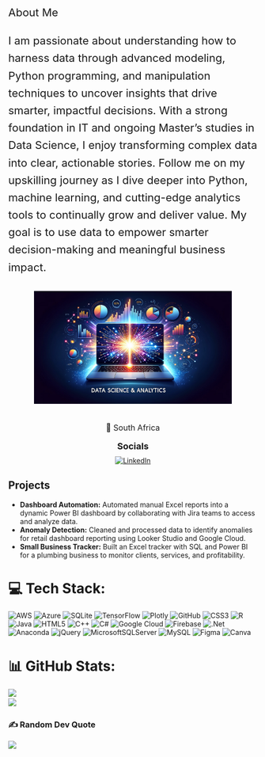 <!-- About Me Section -->
<div style="font-size: 22px; line-height: 1.6; max-width: 700px; margin-bottom: 30px;">

About Me

I am passionate about understanding how to harness data through advanced modeling, Python programming, and manipulation techniques to uncover insights that drive smarter, impactful decisions. With a strong foundation in IT and ongoing Master’s studies in Data Science, I enjoy transforming complex data into clear, actionable stories. Follow me on my upskilling journey as I dive deeper into Python, machine learning, and cutting-edge analytics tools to continually grow and deliver value. My goal is to use data to empower smarter decision-making and meaningful business impact.

</div>

<!-- Image and Socials -->
<div style="max-width: 700px; margin: auto; text-align: center;">

  <img 
    src="images/Data%20Science.png" 
    alt="Data Science" 
    width="400" 
    style="display: inline-block; margin-bottom: 20px;" />

  <div style="font-size: 16px; line-height: 1.4; margin-bottom: 15px;">
    📍 South Africa
  </div>

  <div style="font-size: 18px; font-weight: bold; margin-bottom: 10px;">
    Socials
  </div>

  <a href="https://linkedin.com/in/michaela-de-bruyn" target="_blank" rel="noopener noreferrer" style="display: inline-block;">
    <img 
      src="https://img.shields.io/badge/LinkedIn-%230077B5.svg?style=flat&logo=linkedin&logoColor=white" 
      alt="LinkedIn" />
  </a>

</div>


## Projects

- **Dashboard Automation:** Automated manual Excel reports into a dynamic Power BI dashboard by collaborating with Jira teams to access and analyze data.
- **Anomaly Detection:** Cleaned and processed data to identify anomalies for retail dashboard reporting using Looker Studio and Google Cloud.
- **Small Business Tracker:** Built an Excel tracker with SQL and Power BI for a plumbing business to monitor clients, services, and profitability.



# 💻 Tech Stack:
![AWS](https://img.shields.io/badge/AWS-%23FF9900.svg?style=flat&logo=amazon-aws&logoColor=white) ![Azure](https://img.shields.io/badge/azure-%230072C6.svg?style=flat&logo=microsoftazure&logoColor=white) ![SQLite](https://img.shields.io/badge/sqlite-%2307405e.svg?style=flat&logo=sqlite&logoColor=white) ![TensorFlow](https://img.shields.io/badge/TensorFlow-%23FF6F00.svg?style=flat&logo=TensorFlow&logoColor=white) ![Plotly](https://img.shields.io/badge/Plotly-%233F4F75.svg?style=flat&logo=plotly&logoColor=white) ![GitHub](https://img.shields.io/badge/github-%23121011.svg?style=flat&logo=github&logoColor=white) ![CSS3](https://img.shields.io/badge/css3-%231572B6.svg?style=flat&logo=css3&logoColor=white) ![R](https://img.shields.io/badge/r-%23276DC3.svg?style=flat&logo=r&logoColor=white) ![Java](https://img.shields.io/badge/java-%23ED8B00.svg?style=flat&logo=openjdk&logoColor=white) ![HTML5](https://img.shields.io/badge/html5-%23E34F26.svg?style=flat&logo=html5&logoColor=white) ![C++](https://img.shields.io/badge/c++-%2300599C.svg?style=flat&logo=c%2B%2B&logoColor=white) ![C#](https://img.shields.io/badge/c%23-%23239120.svg?style=flat&logo=csharp&logoColor=white) ![Google Cloud](https://img.shields.io/badge/GoogleCloud-%234285F4.svg?style=flat&logo=google-cloud&logoColor=white) ![Firebase](https://img.shields.io/badge/firebase-%23039BE5.svg?style=flat&logo=firebase) ![.Net](https://img.shields.io/badge/.NET-5C2D91?style=flat&logo=.net&logoColor=white) ![Anaconda](https://img.shields.io/badge/Anaconda-%2344A833.svg?style=flat&logo=anaconda&logoColor=white) ![jQuery](https://img.shields.io/badge/jquery-%230769AD.svg?style=flat&logo=jquery&logoColor=white) ![MicrosoftSQLServer](https://img.shields.io/badge/Microsoft%20SQL%20Server-CC2927?style=flat&logo=microsoft%20sql%20server&logoColor=white) ![MySQL](https://img.shields.io/badge/mysql-4479A1.svg?style=flat&logo=mysql&logoColor=white) ![Figma](https://img.shields.io/badge/figma-%23F24E1E.svg?style=flat&logo=figma&logoColor=white) ![Canva](https://img.shields.io/badge/Canva-%2300C4CC.svg?style=flat&logo=Canva&logoColor=white)
# 📊 GitHub Stats:
![](https://github-readme-stats.vercel.app/api?username=Michaela-de-Bruyn&theme=ambient_gradient&hide_border=true&include_all_commits=false&count_private=true)<br/>
![](https://nirzak-streak-stats.vercel.app/?user=Michaela-de-Bruyn&theme=ambient_gradient&hide_border=true)<br/>

### ✍️ Random Dev Quote
![](https://quotes-github-readme.vercel.app/api?type=horizontal&theme=dark)

<!-- Proudly created by Michaela de Bruyn --!>
